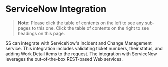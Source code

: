 [title]: # (ServiceNow Integration)
[tags]: # (ServiceNow)
[priority]: # (1000)

# ServiceNow Integration

> **Note:** Please click the table of contents on the left to see any sub-pages to this one. Click the table of contents on the right to see headings on this page.

SS can integrate with ServiceNow's Incident and Change Management service. This integration includes validating ticket numbers, their status, and adding Work Detail items to the request. The integration with ServiceNow leverages the out-of-the-box REST-based Web services.
